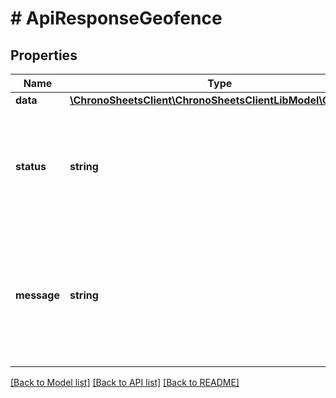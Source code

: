 # # ApiResponseGeofence

## Properties

Name | Type | Description | Notes
------------ | ------------- | ------------- | -------------
**data** | [**\ChronoSheetsClient\ChronoSheetsClientLibModel\Geofence**](Geofence.md) |  | [optional]
**status** | **string** | The API response status. Indicates if the request was successful, failed or was unauthorised. | [optional]
**message** | **string** | A message to accompany the response status.  If the Status is failed, this message will hint why it failed and what you need to do. | [optional]

[[Back to Model list]](../../README.md#models) [[Back to API list]](../../README.md#endpoints) [[Back to README]](../../README.md)

